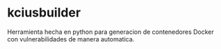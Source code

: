 # kciusbuilder
Herramienta hecha en python para generacion de contenedores Docker con vulnerabilidades de manera automatica.
